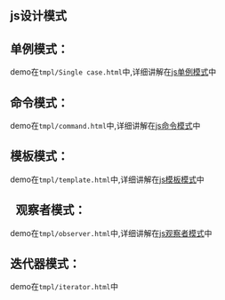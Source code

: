 js设计模式
--


单例模式：
-

  demo在`tmpl/Single case.html`中,详细讲解在[js单例模式](http://blog.csdn.net/sysuzhyupeng/article/details/68953103)中
  
命令模式：
-
  demo在`tmpl/command.html`中,详细讲解在[js命令模式](http://blog.csdn.net/sysuzhyupeng/article/details/70224146)中
  

模板模式：
-
  demo在`tmpl/template.html`中,详细讲解在[js模板模式](http://blog.csdn.net/sysuzhyupeng/article/details/70226944)中
  
  
观察者模式：
-
  demo在`tmpl/observer.html`中,详细讲解在[js观察者模式](http://blog.csdn.net/sysuzhyupeng/article/details/69043583)中
  

迭代器模式：
-
  demo在`tmpl/iterator.html`中


